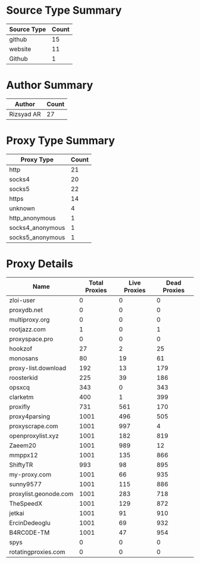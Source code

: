 # Source Type Summary

| Source Type | Count |
|-------------|-------|
| github | 15 |
| website | 11 |
| Github | 1 |


# Author Summary

| Author | Count |
|--------|-------|
| Rizsyad AR | 27 |


# Proxy Type Summary

| Proxy Type | Count |
|------------|-------|
| http | 21 |
| socks4 | 20 |
| socks5 | 22 |
| https | 14 |
| unknown | 4 |
| http_anonymous | 1 |
| socks4_anonymous | 1 |
| socks5_anonymous | 1 |


# Proxy Details

| Name | Total Proxies | Live Proxies | Dead Proxies |
|------|---------------|--------------|---------------|
| zloi-user | 0 | 0 | 0 |
| proxydb.net | 0 | 0 | 0 |
| multiproxy.org | 0 | 0 | 0 |
| rootjazz.com | 1 | 0 | 1 |
| proxyspace.pro | 0 | 0 | 0 |
| hookzof | 27 | 2 | 25 |
| monosans | 80 | 19 | 61 |
| proxy-list.download | 192 | 13 | 179 |
| roosterkid | 225 | 39 | 186 |
| opsxcq | 343 | 0 | 343 |
| clarketm | 400 | 1 | 399 |
| proxifly | 731 | 561 | 170 |
| proxy4parsing | 1001 | 496 | 505 |
| proxyscrape.com | 1001 | 997 | 4 |
| openproxylist.xyz | 1001 | 182 | 819 |
| Zaeem20 | 1001 | 989 | 12 |
| mmppx12 | 1001 | 135 | 866 |
| ShiftyTR | 993 | 98 | 895 |
| my-proxy.com | 1001 | 66 | 935 |
| sunny9577 | 1001 | 115 | 886 |
| proxylist.geonode.com | 1001 | 283 | 718 |
| TheSpeedX | 1001 | 129 | 872 |
| jetkai | 1001 | 91 | 910 |
| ErcinDedeoglu | 1001 | 69 | 932 |
| B4RC0DE-TM | 1001 | 47 | 954 |
| spys | 0 | 0 | 0 |
| rotatingproxies.com | 0 | 0 | 0 |
